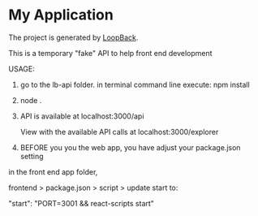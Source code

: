 # My Application

The project is generated by [LoopBack](http://loopback.io).

This is a temporary "fake" API to help front end development

USAGE:

1) go to the lb-api folder. in terminal command line execute:
   npm install

2) node .

3) API is available at localhost:3000/api

	View with the available API calls at localhost:3000/explorer

4) BEFORE you you the web app, you have adjust your package.json setting

  in the front end app folder,

  frontend > package.json > script > update start to:

 "start": "PORT=3001 && react-scripts start"
